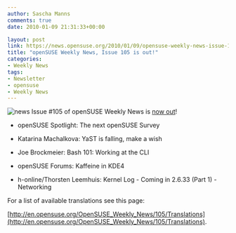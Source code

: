 ```yaml
---
author: Sascha Manns
comments: true
date: 2010-01-09 21:31:33+00:00

layout: post
link: https://news.opensuse.org/2010/01/09/opensuse-weekly-news-issue-105-is-out/
title: "openSUSE Weekly News, Issue 105 is out!"
categories:
- Weekly News
tags:
- Newsletter
- opensuse
- Weekly News
---
```

![news](http://static.opensuse.org/images/knewsticker.png) Issue #105 of openSUSE Weekly News is [now out](http://en.opensuse.org/OpenSUSE_Weekly_News/105)!



	
  * openSUSE Spotlight: The next openSUSE  Survey

	
  * Katarina Machalkova: YaST is falling,  make a wish

	
  * Joe Brockmeier: Bash 101: Working at  the CLI

	
  * openSUSE Forums: Kaffeine in KDE4

	
  * h-online/Thorsten Leemhuis: Kernel Log -  Coming in 2.6.33 (Part 1) - Networking






For a list of available translations see this page:

[http://en.opensuse.org/OpenSUSE_Weekly_News/105/Translations](http://en.opensuse.org/OpenSUSE_Weekly_News/105/Translations).		
